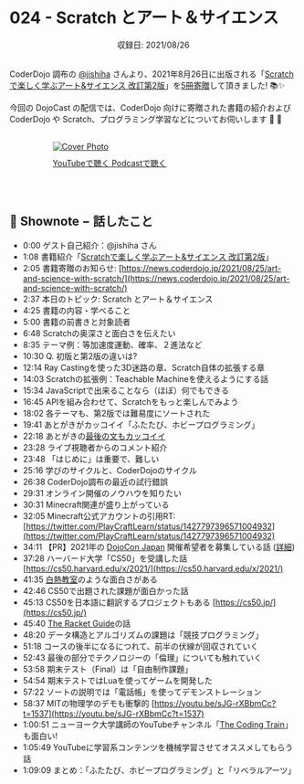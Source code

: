# 024 - Scratch とアート＆サイエンス
<div style="text-align: center;">収録日: 2021/08/26</div><br>

CoderDojo 調布の [@jishiha](https://twitter.com/jishiha) さんより、2021年8月26日に出版される「[Scratchで楽しく学ぶアート&サイエンス 改訂第2版](https://www.nikkeibp.co.jp/atclpubmkt/book/21/S70140/)」を[5冊寄贈](https://news.coderdojo.jp/2021/08/25/art-and-science-with-scratch/)して頂きました! 📚✨

今回の DojoCast の配信では、CoderDojo 向けに寄贈された書籍の紹介および CoderDojo や Scratch、プログラミング学習などについてお伺いします 🎤 👥

<div style="margin: 30px auto; max-width: 70%;">
  <a href="https://youtu.be/Igm7lYTxkbc"><img src="/podcasts/24.jpg" alt="Cover Photo" style="margin-bottom: 10px;"></a>
  <div class="btn-cover">
    <a class="btn-blue" href="https://youtu.be/Igm7lYTxkbc"><i class="fa fa-youtube"></i> YouTubeで聴く </a>
    <a class="btn-blue" href="https://anchor.fm/coderdojo-japan/episodes/024---Scratch-e16in4n" ><i class="fas fa-podcast"></i> Podcastで聴く </a>
  </div>
</div>

<br>

## 📝 Shownote − 話したこと

- 0:00 ゲスト自己紹介：@jishiha さん
- 1:08 書籍紹介「[Scratchで楽しく学ぶアート&サイエンス 改訂第2版](https://www.nikkeibp.co.jp/atclpubmkt/book/21/S70140/)」
- 2:05 書籍寄贈のお知らせ: [https://news.coderdojo.jp/2021/08/25/art-and-science-with-scratch/](https://news.coderdojo.jp/2021/08/25/art-and-science-with-scratch/)
- 2:37 本日のトピック: Scratch とアート＆サイエンス
- 4:25 書籍の内容・学べること
- 5:00 書籍の前書きと対象読者
- 6:48 Scratchの奥深さと面白さを伝えたい
- 8:35 テーマ例：等加速度運動、確率、２進法など
- 10:30 Q. 初版と第2版の違いは?
- 12:14 Ray Castingを使った3D迷路の章、Scratch自体の拡張する章
- 14:03 Scratchの拡張例：Teachable Machineを使えるようにする話
- 15:34 JavaScriptで出来ることなら（ほぼ）何でもできる
- 16:45 APIを組み合わせて、Scratchをもっと楽しんでみよう
- 18:02 各テーマも、第2版では難易度にソートされた
- 19:41 あとがきがカッコイイ「ふたたび、ホビープログラミング」
- 22:18 あとがきの[最後の文もカッコイイ](https://twitter.com/abee2/status/1430768488965042176)
- 23:28 ライブ視聴者からのコメント紹介
- 23:48 「はじめに」は重要で、難しい
- 25:16 学びのサイクルと、CoderDojoのサイクル
- 26:38 CoderDojo調布の最近の試行錯誤
- 29:31 オンライン開催のノウハウを知りたい
- 30:31 Minecraft関連が盛り上がっている
- 32:05 Minecraft公式アカウントの引用RT: [https://twitter.com/PlayCraftLearn/status/1427797396571004932](https://twitter.com/PlayCraftLearn/status/1427797396571004932)
- 34:11 【PR】2021年の [DojoCon Japan](https://dojocon2020.coderdojo.jp/) 開催希望者を募集している話 ([詳細](https://www.facebook.com/groups/coderdojo.jp/posts/4166403556806345/))
- 37:28 ハーバード大学「CS50」を受講した話 [https://cs50.harvard.edu/x/2021/](https://cs50.harvard.edu/x/2021/)
- 41:35 [白熱教室](https://ja.wikipedia.org/wiki/%E7%99%BD%E7%86%B1%E6%95%99%E5%AE%A4)のような面白さがある
- 42:46 CS50で出題された課題が面白かった話
- 45:13 CS50を日本語に翻訳するプロジェクトもある [https://cs50.jp/](https://cs50.jp/)
- 45:40 [The Racket Guide](https://docs.racket-lang.org/guide/)の話
- 48:20 データ構造とアルゴリズムの課題は「競技プログラミング」
- 51:18 コースの後半になるにつれて、前半の伏線が回収されていく
- 52:43 最後の部分でテクノロジーの「倫理」についても触れていく
- 53:58 期末テスト（Final）は「自由制作課題」
- 54:54 期末テストではLuaを使ってゲームを開発した
- 57:22 ソートの説明では「電話帳」を使ってデモンストレーション
- 58:37 MITの物理学のデモも衝撃的 [https://youtu.be/sJG-rXBbmCc?t=1537](https://youtu.be/sJG-rXBbmCc?t=1537)
- 1:00:51 ニューヨーク大学講師のYouTubeチャンネル「[The Coding Train](https://www.youtube.com/thecodingtrain)」も面白い!
- 1:05:49 YouTubeに学習系コンテンツを機械学習させてオススメしてもらう話
- 1:09:09 まとめ：「ふたたび、ホビープログラミング」と「リベラルアーツ」

<br><br>

